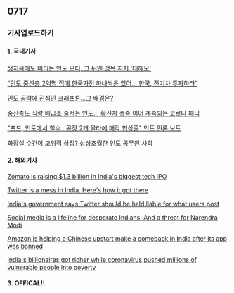 ## 0717
### 기사업로드하기
#### 1. 국내기사

[생지옥에도 버티는 인도 모디, 그 뒤엔 맹목 지지 '대깨모'](https://news.joins.com/article/24089316)

[“인도 중산층 2억명 집에 한국가전 하나씩은 있어… 한국, 전기차 투자하라”](https://www.chosun.com/economy/tech_it/2021/07/01/N3GJC4T44RBGLIQG4YDWHDC7GU/)

[인도 공략에 진심인 크래프톤...그 배경은?](https://www.newsquest.co.kr/news/articleView.html?idxno=86662)

[중산층도 식량 배급소 줄서는 인도… 확진자 폭증 이어 계속되는 코로나 패닉](https://m.moneys.mt.co.kr/article.html?no=2021071413328032278&MTN#_enliple)

["포드, 인도에서 철수…공장 2개 올라에 매각 협상중" 인도 언론 보도](https://news.g-enews.com/view.php?ud=20210716111206803c4c1a19e2e_1&md=20210716153636_R)

[화장실 수건이 고위직 상징? 상상초월한 인도 공무원 사회](https://www.chosun.com/international/asia/2021/07/14/4TV2VXVH75H4HFC7SYYRSA6I7Q/)

>

#### 2. 해외기사

[Zomato is raising $1.3 billion in India's biggest tech IPO](https://edition.cnn.com/2021/07/14/tech/zomato-ipo-intl-hnk/index.html)

[Twitter is a mess in India. Here's how it got there](https://edition.cnn.com/2021/07/09/tech/twitter-india-strategy-intl-hnk/index.html)

[India's government says Twitter should be held liable for what users post](https://edition.cnn.com/2021/07/06/tech/twitter-india-immunity-hnk-intl/index.html)

[Social media is a lifeline for desperate Indians. And a threat for Narendra Modi](https://edition.cnn.com/2021/05/01/tech/india-covid-twitter-modi-facebook-intl-hnk/index.html)

[Amazon is helping a Chinese upstart make a comeback in India after its app was banned](https://edition.cnn.com/2021/07/14/tech/shein-india-amazon-chinese-apps-intl-hnk/index.html)

[India's billionaires got richer while coronavirus pushed millions of vulnerable people into poverty](https://edition.cnn.com/2021/07/05/economy/ambani-adani-india-covid-billionaires-intl-hnk/index.html)

>

#### 3. OFFICAL!!

[]()

[]()